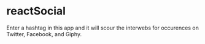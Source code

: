 # reactSocial

Enter a hashtag in this app and it will scour the interwebs for occurences on Twitter, Facebook, and Giphy.
